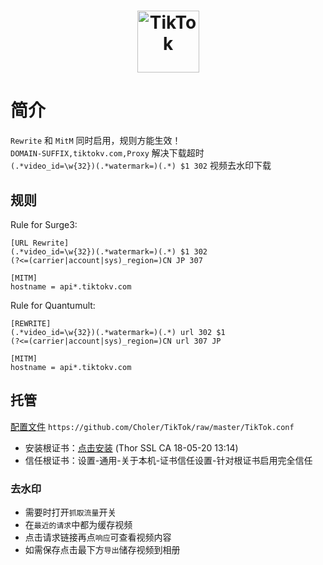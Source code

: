 <h1 align="center">
  <img src="https://i.loli.net/2019/01/06/5c315fe70c2b7.jpg" alt="TikTok" width="99">
</h1>

# 简介
`Rewrite` 和 `MitM` 同时启用，规则方能生效！   
`DOMAIN-SUFFIX,tiktokv.com,Proxy` 解决下载超时   
`(.*video_id=\w{32})(.*watermark=)(.*) $1 302` 视频去水印下载

## 规则
Rule for Surge3:
```
[URL Rewrite]
(.*video_id=\w{32})(.*watermark=)(.*) $1 302
(?<=(carrier|account|sys)_region=)CN JP 307

[MITM]
hostname = api*.tiktokv.com
```

Rule for Quantumult:
```
[REWRITE]
(.*video_id=\w{32})(.*watermark=)(.*) url 302 $1
(?<=(carrier|account|sys)_region=)CN url 307 JP

[MITM]
hostname = api*.tiktokv.com
```

## 托管
[配置文件](https://github.com/Choler/TikTok/raw/master/TikTok.conf) `https://github.com/Choler/TikTok/raw/master/TikTok.conf`   

* 安装根证书：[点击安装](https://raw.githubusercontent.com/Choler/TikTok/master/Thor%20SSL%20CA.cer) (Thor SSL CA 18-05-20 13:14)
* 信任根证书：设置-通用-关于本机-证书信任设置-针对根证书启用完全信任

### 去水印
* 需要时打开`抓取流量`开关
* 在`最近的请求`中都为缓存视频
* 点击请求链接再点`响应`可查看视频内容
* 如需保存点击最下方`导出`储存视频到相册
